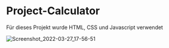 # Project-Calculator
Für dieses Projekt wurde HTML, CSS und Javascript verwendet

![Screenshot_2022-03-27_17-56-51](https://user-images.githubusercontent.com/96022576/160290296-705586cb-5573-48e4-9b8f-03a594a82eab.png)
